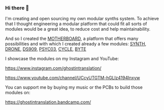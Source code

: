 ### Hi there 👋

I'm creating and open sourcing my own modular synths system. To achieve that I thought engineering a modular platform that could fit all sorts of modules would be a great idea, to reduce cost and help maintainability.

And so I created the [MOTHERBOARD](https://github.com/ghostintranslation/motherboard/), a platform that offers many possibilities and with which I created already a few modules:
[SYNTH](https://github.com/ghostintranslation/synth/), [DRONE](https://github.com/ghostintranslation/drone/), [DS909](https://github.com/ghostintranslation/ds909/), [PSYC03](https://github.com/ghostintranslation/psyc03/), [CYCLE](https://github.com/ghostintranslation/cycle/), [BYTE](https://github.com/ghostintranslation/byte/)

I showcase the modules on my Instagram and YouTube:

https://www.instagram.com/ghostintranslation/

https://www.youtube.com/channel/UCcyUTGTM-hGLIz4194Inxyw

You can support me by buying my music or the PCBs to build those modules on:

https://ghostintranslation.bandcamp.com/

<!--
**ghostintranslation/ghostintranslation** is a ✨ _special_ ✨ repository because its `README.md` (this file) appears on your GitHub profile.

Here are some ideas to get you started:

- 🔭 I’m currently working on ...
- 🌱 I’m currently learning ...
- 👯 I’m looking to collaborate on ...
- 🤔 I’m looking for help with ...
- 💬 Ask me about ...
- 📫 How to reach me: ...
- 😄 Pronouns: ...
- ⚡ Fun fact: ...
-->
